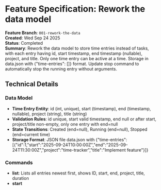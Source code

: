 # Feature Specification: Rework the data model

**Feature Branch**: `001-rework-the-data`  
**Created**: Wed Sep 24 2025  
**Status**: Completed  
**Summary**: Rework the data model to store time entries instead of tasks, with each entry having id, start timestamp, end timestamp (nullable), project, and title. Only one time entry can be active at a time. Storage in data.json with {"time-entries": []} format. Update stop command to automatically stop the running entry without arguments.

## Technical Details

### Data Model

- **Time Entry Entity**: id (int, unique), start (timestamp), end (timestamp, nullable), project (string), title (string)
- **Validation Rules**: id unique, start valid timestamp, end null or after start, project/title non-empty, only one entry with end=null
- **State Transitions**: Created (end=null), Running (end=null), Stopped (end=current time)
- **Storage Format**: JSON file data.json with {"time-entries": [{"id":1,"start":"2025-09-24T10:00:00Z","end":"2025-09-24T11:30:00Z","project":"time-tracker","title":"Implement feature"}]}

### Commands

- **list**: Lists all entries newest first, shows ID, start, end, project, title, duration
- **start <project> <title>**: Creates new entry, auto-stops current if running
- **stop**: Stops current running entry, sets end to current time

### Business Rules

- Only one active entry (end=null) at any time
- Starting new entry auto-stops current
- Stopping without args stops current active entry
- Entries identified by numeric ID

## Decisions Made

- **Language/Framework**: Go with Cobra CLI (constitution mandated)
- **Storage**: JSON file format (constitution mandated)
- **Testing**: TDD with Go testing (constitution mandated)
- **Structure**: Single project with src/ and tests/ (CLI tool scope)
- **Performance**: Startup <100ms, low memory usage (constitution mandated)

## Implementation Status

All tasks completed: project structure, Go/Cobra setup, contract tests, integration tests, TimeEntry model, TaskManager service, command implementations, JSON storage, error handling, unit tests, performance tests, README updates.
